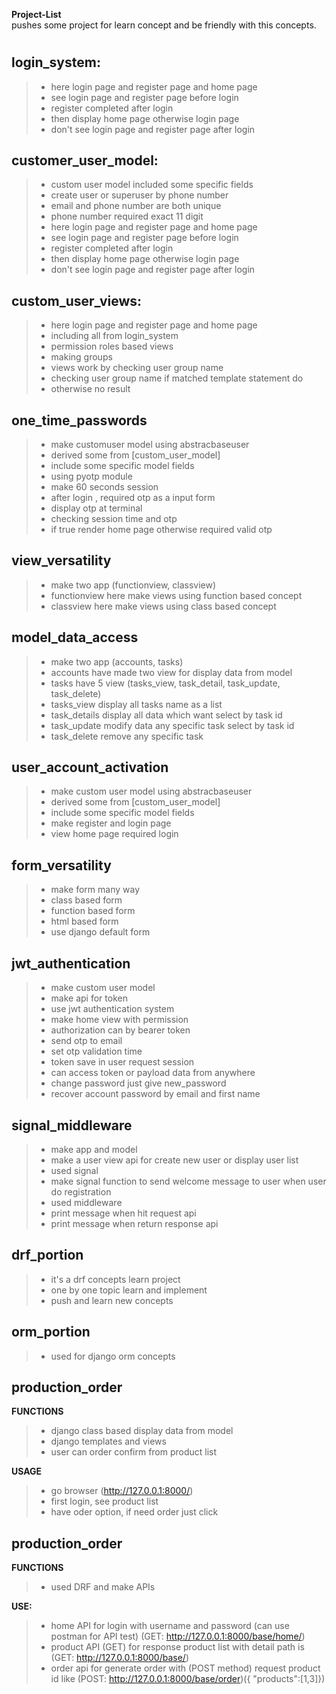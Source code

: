 **Project-List** <br>
pushes some project for learn concept and be friendly with this concepts.

#


## login_system:
>+ here login page and register page and home page
>+ see login page and register page before login
>+ register completed after login
>+ then display home page otherwise login page
>+ don't see login page and register page after login

## customer_user_model:
>+ custom user model included some specific fields
>+ create user or superuser by phone number
>+ email and phone number are both unique
>+ phone number required exact 11 digit
>+ here login page and register page and home page
>+ see login page and register page before login
>+ register completed after login
>+ then display home page otherwise login page
>+ don't see login page and register page after login


## custom_user_views:
>+ here login page and register page and home page
>+ including all from login_system
>+ permission roles based views
>+ making groups
>+ views work by checking user group name
>+ checking user group name if matched template statement do
>+ otherwise no result


## one_time_passwords
>+ make customuser model using abstracbaseuser
>+ derived some from [custom_user_model]
>+ include some specific model fields
>+ using pyotp module
>+ make 60 seconds session
>+ after login , required otp as a input form
>+ display otp at terminal
>+ checking session time and otp
>+ if true render home page otherwise required valid otp



## view_versatility
>+ make two app (functionview, classview)
>+ functionview here make views using function based concept
>+ classview here make views using class based concept

## model_data_access
>+ make two app (accounts, tasks)
>+ accounts have made two view for display data from model
>+ tasks have 5 view (tasks_view, task_detail, task_update, task_delete)
>+ tasks_view display all tasks name as a list
>+ task_details display all data which want select by task id
>+ task_update modify data any specific task select by task id
>+ task_delete remove any specific task

## user_account_activation
>+ make custom user model using abstracbaseuser
>+ derived some from [custom_user_model]
>+ include some specific model fields
>+ make register and login page
>+ view home page required login

## form_versatility
>+ make form many way
>+ class based form
>+ function based form
>+ html based form
>+ use django default form

## jwt_authentication
>+ make custom user model
>+ make api for token
>+ use jwt authentication system
>+ make home view with permission
>+ authorization can by bearer token
>+ send otp to email
>+ set otp validation time
>+ token save in user request session
>+ can access token or payload data from anywhere
>+ change password just give new_password
>+ recover account password by email and first name

## signal_middleware
>+ make app and model
>+ make a user view api for create new user or display user list
>+ used signal
>+ make signal function to send welcome message to user when user do registration
>+ used middleware
>+ print message when hit request api
>+ print message when return response api

## drf_portion
>+ it's a drf concepts learn project
>+ one by one topic learn and implement
>+ push and learn new concepts

## orm_portion
>+ used for django orm concepts

## production_order

**FUNCTIONS**
>+ django class based display data from model
>+ django templates and views
>+ user can order confirm from product list

**USAGE**

>+ go browser (http://127.0.0.1:8000/)
>+ first login, see product list
>+ have oder option, if need order just click

## production_order

**FUNCTIONS**
>+ used DRF and make APIs

**USE:**
>+ home API for login with username and password (can use postman for API test) (GET: http://127.0.0.1:8000/base/home/)
>+ product API (GET) for response product list with detail path is (GET: http://127.0.0.1:8000/base/)
>+ order api for generate order with (POST method) request product id like (POST: http://127.0.0.1:8000/base/order)({ "products":[1,3]})
